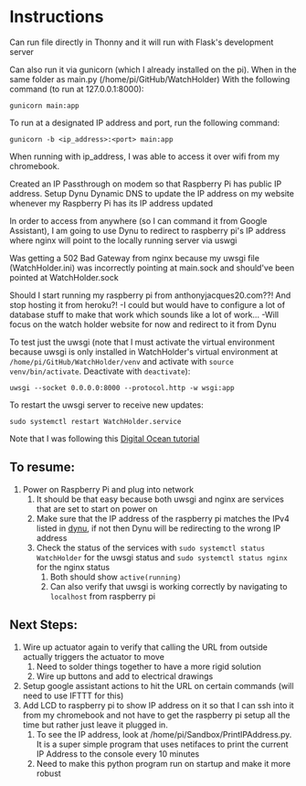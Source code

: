 # Instructions
Can run file directly in Thonny and it will run with Flask's development server

Can also run it via gunicorn (which I already installed on the pi). When in the same folder as main.py (/home/pi/GitHub/WatchHolder)
With the following command (to run at 127.0.0.1:8000):
```
gunicorn main:app
```
To run at a designated IP address and port, run the following command:
```
gunicorn -b <ip_address>:<port> main:app
```

When running with ip_address, I was able to access it over wifi from my chromebook.

Created an IP Passthrough on modem so that Raspberry Pi has public IP address.
Setup Dynu Dynamic DNS to update the IP address on my website whenever my Raspberry Pi has its IP address updated

In order to access from anywhere (so I can command it from Google Assistant), I am going to use Dynu to redirect to raspberry pi's IP address where nginx will point to the locally running server via uswgi

Was getting a 502 Bad Gateway from nginx because my uwsgi file (WatchHolder.ini) was incorrectly pointing at main.sock and should've been pointed at WatchHolder.sock

Should I start running my raspberry pi from anthonyjacques20.com??! And stop hosting it from heroku?!
    -I could but would have to configure a lot of database stuff to make that work which sounds like a lot of work...
    -Will focus on the watch holder website for now and redirect to it from Dynu

To test just the uwsgi (note that I must activate the virtual environment because uwsgi is only installed in WatchHolder's virtual environment at `/home/pi/GitHub/WatchHolder/venv` and activate with `source venv/bin/activate`. Deactivate with `deactivate`):
```
uwsgi --socket 0.0.0.0:8000 --protocol.http -w wsgi:app
```

To restart the uwsgi server to receive new updates:
```
sudo systemctl restart WatchHolder.service
```

Note that I was following this [Digital Ocean tutorial](https://www.digitalocean.com/community/tutorials/how-to-serve-flask-applications-with-uswgi-and-nginx-on-ubuntu-18-04)

## To resume:
1. Power on Raspberry Pi and plug into network
    1. It should be that easy because both uwsgi and nginx are services that are set to start on power on
    1. Make sure that the IP address of the raspberry pi matches the IPv4 listed in [dynu](dynu.com/en-US/ControlPanel/DDNS), if not then Dynu will be redirecting to the wrong IP address
    1. Check the status of the services with `sudo systemctl status WatchHolder` for the uwsgi status and `sudo systemctl status nginx` for the nginx status
        1. Both should show `active(running)`
        1. Can also verify that uwsgi is working correctly by navigating to `localhost` from raspberry pi
    
## Next Steps:
1. Wire up actuator again to verify that calling the URL from outside actually triggers the actuator to move
    1. Need to solder things together to have a more rigid solution
    1. Wire up buttons and add to electrical drawings
1. Setup google assistant actions to hit the URL on certain commands (will need to use IFTTT for this)
1. Add LCD to raspberry pi to show IP address on it so that I can ssh into it from my chromebook and not have to get the raspberry pi setup all the time but rather just leave it plugged in.
	1. To see the IP address, look at /home/pi/Sandbox/PrintIPAddress.py. It is a super simple program that uses netifaces to print the current IP Address to the console every 10 minutes
	1. Need to make this python program run on startup and make it more robust
